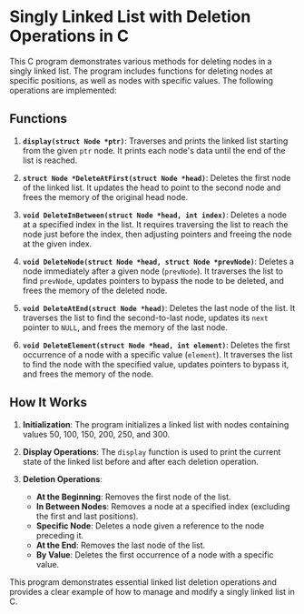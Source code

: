 # Singly Linked List with Deletion Operations in C

This C program demonstrates various methods for deleting nodes in a singly linked list. The program includes functions for deleting nodes at specific positions, as well as nodes with specific values. The following operations are implemented:

## Functions

1. **`display(struct Node *ptr)`**: Traverses and prints the linked list starting from the given `ptr` node. It prints each node's data until the end of the list is reached.

2. **`struct Node *DeleteAtFirst(struct Node *head)`**: Deletes the first node of the linked list. It updates the head to point to the second node and frees the memory of the original head node.

3. **`void DeleteInBetween(struct Node *head, int index)`**: Deletes a node at a specified index in the list. It requires traversing the list to reach the node just before the index, then adjusting pointers and freeing the node at the given index.

4. **`void DeleteNode(struct Node *head, struct Node *prevNode)`**: Deletes a node immediately after a given node (`prevNode`). It traverses the list to find `prevNode`, updates pointers to bypass the node to be deleted, and frees the memory of the deleted node.

5. **`void DeleteAtEnd(struct Node *head)`**: Deletes the last node of the list. It traverses the list to find the second-to-last node, updates its `next` pointer to `NULL`, and frees the memory of the last node.

6. **`void DeleteElement(struct Node *head, int element)`**: Deletes the first occurrence of a node with a specific value (`element`). It traverses the list to find the node with the specified value, updates pointers to bypass it, and frees the memory of the node.

## How It Works

1. **Initialization**: The program initializes a linked list with nodes containing values 50, 100, 150, 200, 250, and 300.

2. **Display Operations**: The `display` function is used to print the current state of the linked list before and after each deletion operation.

3. **Deletion Operations**:
   - **At the Beginning**: Removes the first node of the list.
   - **In Between Nodes**: Removes a node at a specified index (excluding the first and last positions).
   - **Specific Node**: Deletes a node given a reference to the node preceding it.
   - **At the End**: Removes the last node of the list.
   - **By Value**: Deletes the first occurrence of a node with a specific value.

This program demonstrates essential linked list deletion operations and provides a clear example of how to manage and modify a singly linked list in C.
